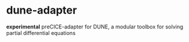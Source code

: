 # dune-adapter
**experimental** preCICE-adapter for DUNE, a modular toolbox for solving partial differential equations
